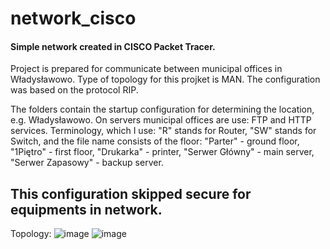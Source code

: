 # network_cisco



#### Simple network created in CISCO Packet Tracer.
Project is prepared for communicate between municipal offices in Władysławowo. Type of topology for this projket is MAN. The configuration was based on the protocol RIP.

The folders contain the startup configuration for determining the location, e.g. Władysławowo. On servers municipal offices are use: FTP and HTTP services.
Terminology, which I use: "R" stands for Router, "SW" stands for Switch, and the file name consists of the floor: "Parter" - ground floor, "1Piętro" - first floor, "Drukarka" - printer, "Serwer Główny" - main server, "Serwer Zapasowy" - backup server.

## This configuration skipped secure for equipments in network.

Topology:
![image](https://github.com/BeNNeTTcik/network_cisco/assets/42866234/8fe9c309-c4d4-465f-8216-94d9db7051e4)
![image](https://github.com/BeNNeTTcik/network_cisco/assets/42866234/5c098565-2596-4e2a-8370-2690bbcaa6aa)

